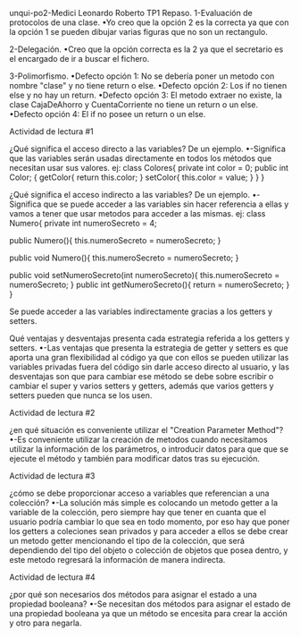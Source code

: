 unqui-po2-Medici Leonardo Roberto TP1 Repaso.
1-Evaluación de protocolos de una clase. •Yo creo que la opción 2 es la correcta ya que con la opción 1 se pueden dibujar varias figuras que no son un rectangulo.

2-Delegación. •Creo que la opción correcta es la 2 ya que el secretario es el encargado de ir a buscar el fichero.

3-Polimorfismo. •Defecto opción 1: No se debería poner un metodo con nombre "clase" y no tiene return o else. •Defecto opción 2: Los if no tienen else y no hay un return. •Defecto opción 3: El metodo extraer no existe, la clase CajaDeAhorro y CuentaCorriente no tiene un return o un else. •Defecto opción 4: El if no posee un return o un else.

Actividad de lectura #1

¿Qué significa el acceso directo a las variables? De un ejemplo. •-Significa que las variables serán usadas directamente en todos los métodos que necesitan usar sus valores. ej: class Colores{ private int color = 0; public int Color; { getColor{ return this.color; } setColor{ this.color = value; } } }

¿Qué significa el acceso indirecto a las variables? De un ejemplo. •-Significa que se puede acceder a las variables sin hacer referencia a ellas y vamos a tener que usar metodos para acceder a las mismas. ej: class Numero{ private int numeroSecreto = 4;

public Numero(){ this.numeroSecreto = numeroSecreto; }

public void Numero(){ this.numeroSecreto = numeroSecreto; }

public void setNumeroSecreto(int numeroSecreto){ this.numeroSecreto = numeroSecreto; } public int getNumeroSecreto(){ return = numeroSecreto; } }

Se puede acceder a las variables indirectamente gracias a los getters y setters.

Qué ventajas y desventajas presenta cada estrategia referida a los getters y setters. •-Las ventajas que presenta la estrategia de getter y setters es que aporta una gran flexibilidad al código ya que con ellos se pueden utilizar las variables privadas fuera del código sin darle acceso directo al usuario, y las desventajas son que para cambiar ese método se debe sobre escribir o cambiar el super y varios setters y getters, además que varios getters y setters pueden que nunca se los usen.

Actividad de lectura #2

¿en qué situación es conveniente utilizar el "Creation Parameter Method"? •-Es conveniente utilizar la creación de metodos cuando necesitamos utilizar la información de los parámetros, o introducir datos para que que se ejecute el método y también para modificar datos tras su ejecución.

Actividad de lectura #3

¿cómo se debe proporcionar acceso a variables que referencian a una colección? •-La solución más simple es colocando un metodo getter a la variable de la colección, pero siempre hay que tener en cuanta que el usuario podría cambiar lo que sea en todo momento, por eso hay que poner los getters a coleciones sean privados y para acceder a ellos se debe crear un metodo getter mencionando el tipo de la colección, que será dependiendo del tipo del objeto o colección de objetos que posea dentro, y este metodo regresará la información de manera indirecta.

Actividad de lectura #4

¿por qué son necesarios dos métodos para asignar el estado a una propiedad booleana? •-Se necesitan dos métodos para asignar el estado de una propiedad booleana ya que un método se encesita para crear la acción y otro para negarla.
